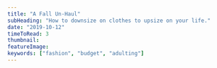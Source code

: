 ```yaml
---
title: "A Fall Un-Haul"
subHeading: "How to downsize on clothes to upsize on your life."
date: "2019-10-12"
timeToRead: 3
thumbnail:
featureImage:
keywords: ["fashion", "budget", "adulting"]
---
```

